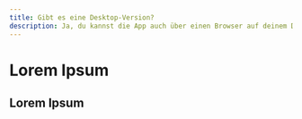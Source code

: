 ```yaml
---
title: Gibt es eine Desktop-Version?
description: Ja, du kannst die App auch über einen Browser auf deinem Desktop verwenden in allen gängigen Browssern verwenden. Ein Download ist hier nicht nötig.
---
```


# Lorem Ipsum

## Lorem Ipsum
